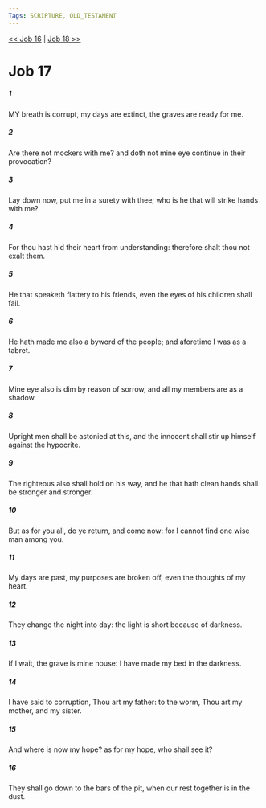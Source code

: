 ```yaml
---
Tags: SCRIPTURE, OLD_TESTAMENT
---
```


[<< Job 16](OLD_TESTAMENT/18_Job/Job_16.md) | [Job 18 >>](OLD_TESTAMENT/18_Job/Job_18.md)

# Job 17

##### 1

MY breath is corrupt, my days are extinct, the graves are ready for me.

##### 2

Are there not mockers with me? and doth not mine eye continue in their provocation?

##### 3

Lay down now, put me in a surety with thee; who is he that will strike hands with me?

##### 4

For thou hast hid their heart from understanding: therefore shalt thou not exalt them.

##### 5

He that speaketh flattery to his friends, even the eyes of his children shall fail.

##### 6

He hath made me also a byword of the people; and aforetime I was as a tabret.

##### 7

Mine eye also is dim by reason of sorrow, and all my members are as a shadow.

##### 8

Upright men shall be astonied at this, and the innocent shall stir up himself against the hypocrite.

##### 9

The righteous also shall hold on his way, and he that hath clean hands shall be stronger and stronger.

##### 10

But as for you all, do ye return, and come now: for I cannot find one wise man among you.

##### 11

My days are past, my purposes are broken off, even the thoughts of my heart.

##### 12

They change the night into day: the light is short because of darkness.

##### 13

If I wait, the grave is mine house: I have made my bed in the darkness.

##### 14

I have said to corruption, Thou art my father: to the worm, Thou art my mother, and my sister.

##### 15

And where is now my hope? as for my hope, who shall see it?

##### 16

They shall go down to the bars of the pit, when our rest together is in the dust.
